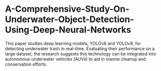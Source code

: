 # A-Comprehensive-Study-On-Underwater-Object-Detection-Using-Deep-Neural-Networks
This paper studies deep learning models, YOLOv8 and YOLOv9, for detecting underwater trash in real-time. Evaluating their performance on a large dataset, the research suggests this technology can be integrated into autonomous underwater vehicles (AUVs) to aid in marine cleanup and conservation efforts.
